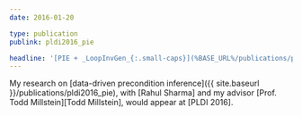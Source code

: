 ```yaml
---
date: 2016-01-20

type: publication
publink: pldi2016_pie

headline: '[PIE + _LoopInvGen_{:.small-caps}](%BASE_URL%/publications/pldi2016_pie) =fa^angle-double-right^fa= [PLDI =qq= 16][PLDI 2016]'
---
```


My research on [data-driven precondition inference]({{ site.baseurl }}/publications/pldi2016_pie),
with [Rahul Sharma] and my advisor [Prof. Todd Millstein][Todd Millstein], would appear at [PLDI 2016].
